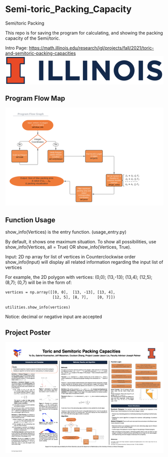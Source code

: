 # Semi-toric_Packing_Capacity
Semi/toric Packing

This repo is for saving the program for calculating, and showing the packing capacity of the Semi/toric.

Intro Page:
https://math.illinois.edu/research/igl/projects/fall/2021/toric-and-semitoric-packing-capacities
![image](https://github.com/CoulsonZhang/Semi-toric_Packing_Capacity/blob/main/Image/UIUC_logo.png)


## Program Flow Map
![image](https://github.com/CoulsonZhang/Semi-toric_Packing_Capacity/blob/main/Image/Flow.png)

## Function Usage
show_info(Vertices) is the entry function. (usage_entry.py)

By default, it shows one maximum situation. To show all possibilities, use show_info(Vertices, all = True) OR show_info(Vertices, True).

Input: 2D np array for list of vertices in Counterclockwise order
show_info(Input) will display all related information regarding the input list of vertices

For example, the 2D polygon with vertices: (0,0); (13,-13); (13,4); (12,5); (8,7); (0,7) will be in the form of:
```
vertices = np.array([[0, 0],  [13, -13], [13, 4],
                     [12, 5], [8, 7],    [0, 7]])

utilities.show_info(vertices)
```
Notice: decimal or negative input are accepted

## Project Poster
![image](https://github.com/CoulsonZhang/Semi-toric_Packing_Capacity/blob/main/Image/poster.png)
